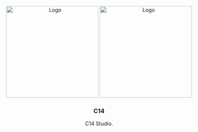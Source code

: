 <div align="center">

  <img src="https://github.com/C14-studio/C14-houdini/blob/main/docs/images/C14_logo_black.png#gh-light-mode-only" alt="Logo" width="250"/>
  <img src="https://github.com/C14-studio/C14-houdini/blob/main/docs/images/C14_logo_white.png#gh-dark-mode-only" alt="Logo" width="250"/>

  <h3 align="center">C14</h3>

  <p align="center">
    C14 Studio.
    <br/><br/>
  </p>

  ##

</div>